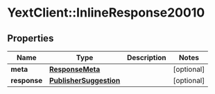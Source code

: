 # YextClient::InlineResponse20010

## Properties
Name | Type | Description | Notes
------------ | ------------- | ------------- | -------------
**meta** | [**ResponseMeta**](ResponseMeta.md) |  | [optional] 
**response** | [**PublisherSuggestion**](PublisherSuggestion.md) |  | [optional] 


